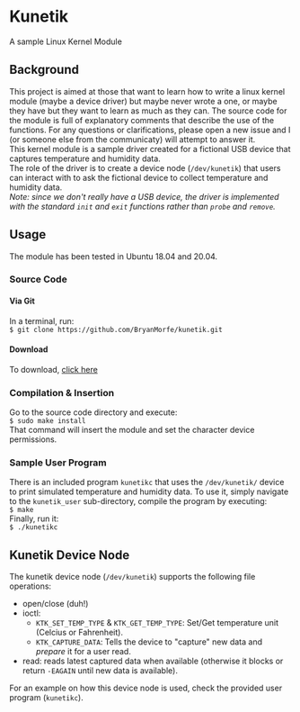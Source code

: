 # Kunetik
A sample Linux Kernel Module

## Background
This project is aimed at those that want to learn how to write a linux kernel module (maybe a device driver) but maybe never wrote a one, or maybe they have but they want to learn as much as they can. The source code for the module is full of explanatory comments that describe the use of the functions. For any questions or clarifications, please open a new issue and I (or someone else from the communicaty) will attempt to answer it.  
This kernel module is a sample driver created for a fictional USB device that captures temperature and humidity data.  
The role of the driver is to create a device node (`/dev/kunetik`) that users can interact with to ask the fictional device to collect temperature and humidity data.  
_Note: since we don't really have a USB device, the driver is implemented with the standard `init` and `exit` functions rather than `probe` and `remove`._

## Usage
The module has been tested in Ubuntu 18.04 and 20.04.

### Source Code

#### Via Git
In a terminal, run:  
`$ git clone https://github.com/BryanMorfe/kunetik.git`

#### Download
To download, [click here](https://github.com/BryanMorfe/kunetik/archive/main.zip)

### Compilation & Insertion
Go to the source code directory and execute:  
`$ sudo make install`  
That command will insert the module and set the character device permissions.

### Sample User Program
There is an included program `kunetikc` that uses the `/dev/kunetik/` device to print simulated temperature and humidity data. To use it, simply navigate to the `kunetik_user` sub-directory, compile the program by executing:  
`$ make`  
Finally, run it:  
`$ ./kunetikc`

## Kunetik Device Node
The kunetik device node (`/dev/kunetik`) supports the following file operations:  
- open/close (duh!)
- ioctl:
  - `KTK_SET_TEMP_TYPE` & `KTK_GET_TEMP_TYPE`: Set/Get temperature unit (Celcius or Fahrenheit).  
  - `KTK_CAPTURE_DATA`: Tells the device to "capture" new data and _prepare_ it for a user read.  
- read: reads latest captured data when available (otherwise it blocks or return `-EAGAIN` until new data is available).  

For an example on how this device node is used, check the provided user program (`kunetikc`).
